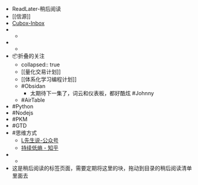 - ReadLater-稍后阅读
- [[信源]]
- [Cubox-Inbox](https://cubox.pro/web/save/inbox)
- -
- -
- 📦折叠的关注
	- collapsed:: true
	- [[量化交易计划]]
	- [[体系化学习编程计划]]
	- #Obsidan
		- 太期待下一集了，词云和仪表板，都好酷炫 #Johnny
	- #AirTable
- #Python
- #Nodejs
- #PKM
- #GTD
- #思维方式
	- [L先生说-公众号](https://mp.weixin.qq.com/s?__biz=MzAxNTY0NjEzNg==&mid=2247484829&idx=1&sn=a622e444229cf65881a63b59e357846c&chksm=9b81a94aacf6205caf16c2d1f5a5ed4b60793ab1903ddb1160039e3470ea3ea891df85b04de3&scene=21#wechat_redirect)
	- [持续低熵 - 知乎](https://www.zhihu.com/people/chang-shou-92/posts)
- -
- 这是稍后阅读的标签页面，需要定期将这里的块，拖动到目录的稍后阅读清单里面去